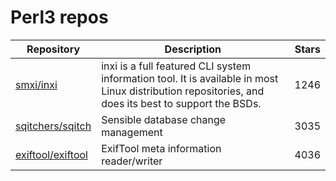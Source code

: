 # Perl3 repos

| Repository                                                | Description                                                                                                                                          | Stars |
| --------------------------------------------------------- | ---------------------------------------------------------------------------------------------------------------------------------------------------- | ----- |
| [smxi/inxi](https://github.com/smxi/inxi)                 | inxi is a full featured CLI system information tool. It is available in most Linux distribution repositories, and does its best to support the BSDs. | 1246  |
| [sqitchers/sqitch](https://github.com/sqitchers/sqitch)   | Sensible database change management                                                                                                                  | 3035  |
| [exiftool/exiftool](https://github.com/exiftool/exiftool) | ExifTool meta information reader/writer                                                                                                              | 4036  |
